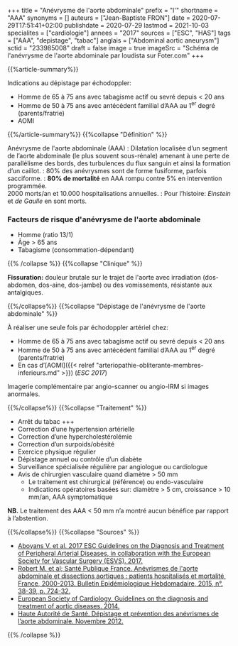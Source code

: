 +++
title = "Anévrysme de l'aorte abdominale"
prefix = "l'"
shortname = "AAA"
synonyms = []
auteurs = ["Jean-Baptiste FRON"]
date = 2020-07-29T17:51:41+02:00
publishdate = 2020-07-29
lastmod = 2021-10-03
specialites = ["cardiologie"]
annees = "2017"
sources = ["ESC", "HAS"]
tags = ["AAA", "depistage", "tabac"]
anglais = ["Abdominal aortic aneurysm"]
sctid = "233985008"
draft = false
image = true
imageSrc = "Schéma de l'anévrysme de l'aorte abdominale par loudista sur Foter.com"
+++

{{%article-summary%}}

Indications au dépistage par échodoppler:

- Homme de 65 à 75 ans avec tabagisme actif ou sevré depuis < 20 ans
- Homme de 50 à 75 ans avec antécédent familial d’AAA au 1<sup>er</sup> degré (parents/fratrie)
- AOMI

{{%/article-summary%}}
{{%collapse "Définition" %}}

Anévrysme de l'aorte abdominale (AAA)
: Dilatation localisée d’un segment de l’aorte abdominale (le plus souvent sous-rénale) amenant à une perte de parallélisme des bords, des turbulences du flux sanguin et ainsi la formation d’un caillot.
: 80% des anévrysmes sont de forme fusiforme, parfois sacciforme.
: **80% de mortalité** en AAA rompu contre 5% en intervention programmée.  
2000 morts/an et 10.000 hospitalisations annuelles.
: Pour l’histoire: *Einstein* et *de Gaulle* en sont morts.

### Facteurs de risque d'anévrysme de l'aorte abdominale

- Homme (ratio 13/1)
- Âge > 65 ans
- Tabagisme (consommation-dépendant)

{{% /collapse %}}
{{%collapse "Clinique" %}}

**Fissuration:** douleur brutale sur le trajet de l'aorte avec irradiation (dos-abdomen, dos-aine, dos-jambe) ou des vomissements, résistante aux antalgiques.

{{%/collapse%}}
{{%collapse "Dépistage de l'anévrysme de l'aorte abdominale" %}}

À réaliser une seule fois par échodoppler artériel chez:

- Homme de 65 à 75 ans avec tabagisme actif ou sevré depuis < 20 ans
- Homme de 50 à 75 ans avec antécédent familial d’AAA au 1<sup>er</sup> degré (parents/fratrie)
- En cas d’[AOMI]({{< relref "arteriopathie-obliterante-membres-inferieurs.md" >}}) (*ESC 2017*)

Imagerie complémentaire par angio-scanner ou angio-IRM si images anormales.

{{%/collapse%}}
{{%collapse "Traitement" %}}

- Arrêt du tabac +++
- Correction d’une hypertension artérielle
- Correction d’une hypercholestérolémie
- Correction d’un surpoids/obésité
- Exercice physique régulier
- Dépistage annuel ou contrôle d’un diabète
- Surveillance spécialisée régulière par angiologue ou cardiologue
- Avis de chirurgien vasculaire quand diamètre > 50 mm
  - Le traitement est chirurgical (référence) ou endo-vasculaire
  - Indications opératoires basées sur: diamètre > 5 cm, croissance > 10 mm/an, AAA symptomatique

**NB.** Le traitement des AAA < 50 mm n’a montré aucun bénéfice par rapport à l’abstention.

{{%/collapse%}}
{{%collapse "Sources" %}}

- [Aboyans V. et al. 2017 ESC Guidelines on the Diagnosis and Treatment of Peripheral Arterial Diseases, in collaboration with the European Society for Vascular Surgery (ESVS). 2017.](https://doi.org/10.1093/eurheartj/ehx095)
- [Robert M. et al; Santé Publique France. Anévrismes de l'aorte abdominale et dissections aortiques : patients hospitalisés et mortalité, France, 2000-2013. Bulletin Epidémiologique Hebdomadaire, 2015, n°. 38-39, p. 724-32.](https://www.santepubliquefrance.fr/maladies-et-traumatismes/maladies-cardiovasculaires-et-accident-vasculaire-cerebral/anevrisme-de-l-aorte-abdominale/documents/article/anevrismes-de-l-aorte-abdominale-et-dissections-aortiques-patients-hospitalises-et-mortalite-france-2000-2013)
- [European Society of Cardiology. Guidelines on the diagnosis and treatment of aortic diseases. 2014.](https://doi.org/10.1093/eurheartj/ehu281)
- [Haute Autorité de Santé. Dépistage et prévention des anévrismes de l’aorte abdominale. Novembre 2012.](https://www.has-sante.fr/upload/docs/application/pdf/2013-02/aaa_fiche_med_vfinale.pdf)

{{% /collapse %}}
